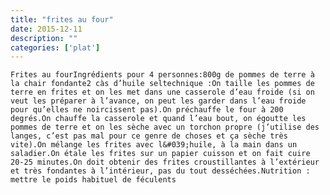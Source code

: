 ```yaml
---
title: "frites au four"
date: 2015-12-11
description: ""
categories: ['plat']
---
```


          

  
    Frites au fourIngrédients pour 4 personnes:800g de pommes de terre à la chair fondante2 càs d’huile seltechnique :On taille les pommes de terre en frites et on les met dans une casserole d’eau froide (si on veut les préparer à l’avance, on peut les garder dans l’eau froide pour qu’elles ne noircissent pas).On préchauffe le four à 200 degrés.On chauffe la casserole et quand l’eau bout, on égoutte les pommes de terre et on les sèche avec un torchon propre (j’utilise des langes, c’est pas mal pour ce genre de choses et ça sèche très vite).On mélange les frites avec l&#039;huile, à la main dans un saladier.On étale les frites sur un papier cuisson et on fait cuire 20-25 minutes.On doit obtenir des frites croustillantes à l’extérieur et très fondantes à l’intérieur, pas du tout desséchées.Nutrition : mettre le poids habituel de féculents
  


                          
